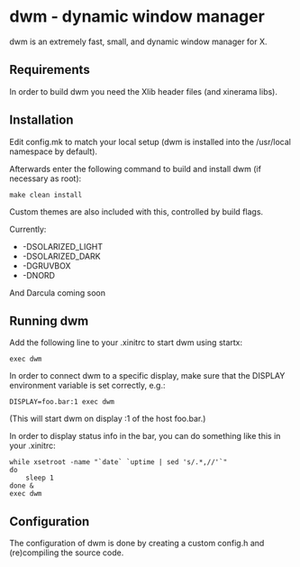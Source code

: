 # dwm - dynamic window manager

dwm is an extremely fast, small, and dynamic window manager for X.


## Requirements

In order to build dwm you need the Xlib header files (and xinerama libs).


## Installation

Edit config.mk to match your local setup (dwm is installed into
the /usr/local namespace by default).

Afterwards enter the following command to build and install dwm (if
necessary as root):

    make clean install

Custom themes are also included with this, controlled by build flags.

Currently: 

- -DSOLARIZED_LIGHT
- -DSOLARIZED_DARK
- -DGRUVBOX
- -DNORD

And Darcula coming soon

## Running dwm

Add the following line to your .xinitrc to start dwm using startx:

    exec dwm

In order to connect dwm to a specific display, make sure that
the DISPLAY environment variable is set correctly, e.g.:

    DISPLAY=foo.bar:1 exec dwm

(This will start dwm on display :1 of the host foo.bar.)

In order to display status info in the bar, you can do something
like this in your .xinitrc:

    while xsetroot -name "`date` `uptime | sed 's/.*,//'`"
    do
    	sleep 1
    done &
    exec dwm


## Configuration

The configuration of dwm is done by creating a custom config.h
and (re)compiling the source code.
